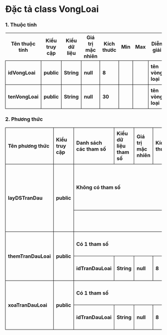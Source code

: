 # Đặc tả class VongLoai

### 1. Thuộc tính
| Tên thuộc tính | Kiểu truy cập | Kiểu dữ liệu | Giá trị mặc nhiên | Kích thước| Min | Max | Diễn giải |
|---|---|---|---|---|---|---|---|
| idVongLoai | public | String | null | 8 | | | tên vòng loại |
| tenVongLoai | public | String | null | 30 | | | tên vòng loại |

### 2. Phương thức

<style>
table {
  border-collapse:collapse;
}

td {
  border: 1px solid #000;
  margin: 0;
  font-weight: bold;
  padding: 0.5em;
}
</style>

<table>
    <tr>
        <td>Tên phương thức</td>
        <td>Kiểu truy cập</td>
        <td>Danh sách các tham số</td>
        <td>Kiểu dữ liệu tham số</td>
        <td>Giá trị mặc nhiên</td>
        <td>Kích thước</td>
        <td>Kiểu trả về của phương thức</td>
        <td>Diễn giải</td>
    </tr>
    <tr>
      <td rowspan="2">layDSTranDau</td>
      <td rowspan="2">public</td>
      <td colspan="4">Không có tham số</td>
      <td rowspan="2">List< TranDauLoai ></td>
      <td rowspan="2">Lấy danh sách trận đấu của vòng loại đang xét</td>
    </tr><tr>
      <td colspan="4"></td>
    </tr>
    <tr>
      <td rowspan="2">themTranDauLoai</td>
      <td rowspan="2">public</td>
      <td colspan="4">Có 1 tham số</td>
      <td rowspan="2"></td>
      <td rowspan="2">Thêm đội thi đấu vào trận đấu</td>
    </tr>
    <tr>
      <td>idTranDauLoai</td>
      <td>String</td>
      <td>null</td>
      <td>8</td>
    </tr>
    <tr>
      <td rowspan="2">xoaTranDauLoai</td>
      <td rowspan="2">public</td>
      <td colspan="4">Có 1 tham số</td>
      <td rowspan="2"></td>
      <td rowspan="2">Xóa đội thi đấu khỏi trận đấu</td>
    </tr>
    <tr>
      <td>idTranDauLoai</td>
      <td>String</td>
      <td>null</td>
      <td>8</td>
    </tr>
</table>


  